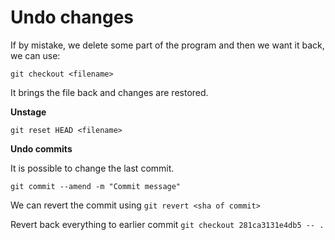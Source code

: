 # Undo changes

If by mistake, we delete some part of the program and then we want it back, we can use:

`git checkout <filename>`

It brings the file back and changes are restored.

**Unstage**

`git reset HEAD <filename>`

**Undo commits**

It is possible to change the last commit.

`git commit --amend -m "Commit message"`

We can revert the commit using
`git revert <sha of commit>`

Revert back everything to earlier commit
`git checkout 281ca3131e4db5 -- .`
